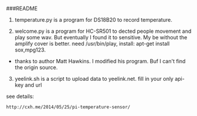 ###README

1. temperature.py is a program for DS18B20 to record temperature.

2. welcome.py is a program for HC-SR501 to dected people movement and play some wav. But eventually I found it to sensitive. My be without the amplify cover is better. need /usr/bin/play, install: apt-get install sox,mpg123.

- thanks to author Matt Hawkins. I modified his program. Buf I can't find the origin source.

3. yeelink.sh is a script to upload data to yeelink.net. fill in your only api-key and url

see details:

    http://cxh.me/2014/05/25/pi-temperature-sensor/
